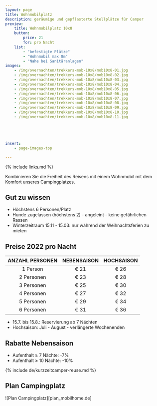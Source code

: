 ```yaml
---
layout: page
title: Wohnmobilplatz 
description: geräumige und gepflasterte Stellplätze für Camper
preview:
    title: Wohnmobilplatz 10x8
    button:
        price: 21
        for: pro Nacht
    list:
        - "befestigte Plätze"
        - "Wohnmobil max 8m"
        - "Nahe bei Sanitäranlagen"
images:
    - /img/overnachten/trekkers-mob-10x8/mob10x8-01.jpg
    - /img/overnachten/trekkers-mob-10x8/mob10x8-02.jpg
    - /img/overnachten/trekkers-mob-10x8/mob10x8-03.jpg
    - /img/overnachten/trekkers-mob-10x8/mob10x8-04.jpg
    - /img/overnachten/trekkers-mob-10x8/mob10x8-05.jpg
    - /img/overnachten/trekkers-mob-10x8/mob10x8-06.jpg
    - /img/overnachten/trekkers-mob-10x8/mob10x8-07.jpg
    - /img/overnachten/trekkers-mob-10x8/mob10x8-08.jpg
    - /img/overnachten/trekkers-mob-10x8/mob10x8-09.jpg
    - /img/overnachten/trekkers-mob-10x8/mob10x8-10.jpg
    - /img/overnachten/trekkers-mob-10x8/mob10x8-11.jpg





insert:
    - page-images-top

---
```

{% include links.md %}

Kombinieren Sie die Freiheit des Reisens mit einem Wohnmobil mit dem Komfort unseres Campingplatzes.

## Gut zu wissen

- Höchstens 6 Personen/Platz
- Hunde zugelassen (höchstens 2) - angeleint -  keine gefährlichen Rassen
- Winterzeitraum 15.11 - 15.03: nur während der Weihnachtsferien zu mieten


## Preise 2022 pro Nacht

ANZAHL PERSONEN | NEBENSAISON | HOCHSAISON      
:-------------:|:-----------:|:-----------:|
1 Person       |€ 21         |€ 26      
2 Personen     |€ 23         |€ 28           
3 Personen     |€ 25         |€ 30
4 Personen     |€ 27         |€ 32     
5 Personen     |€ 29         |€ 34
6 Personen     |€ 31         |€ 36

* 15.7. bis 15.8.: Reservierung ab 7 Nächten
* Hochsaison: Juli - August - verlängerte Wochenenden

## Rabatte Nebensaison

- Aufenthalt ≥ 7 Nächte: -7%
- Aufenthalt ≥ 10 Nächte: -10%

{% include de/kurzzeitcamper-reuse.md %}





## Plan Campingplatz

![Plan Campingplatz][plan_mobilhome.de]
